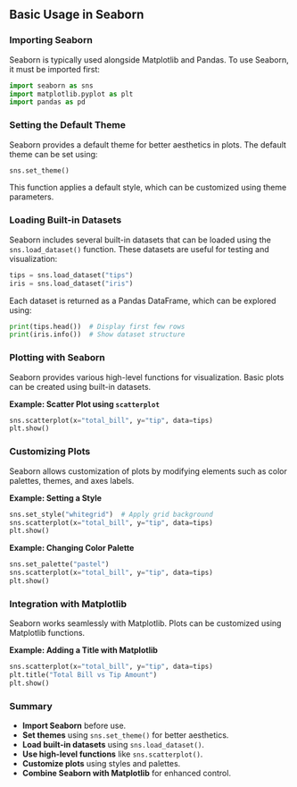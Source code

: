 ## Basic Usage in Seaborn  

### Importing Seaborn  
Seaborn is typically used alongside Matplotlib and Pandas. To use Seaborn, it must be imported first:  

```python
import seaborn as sns
import matplotlib.pyplot as plt
import pandas as pd
```

### Setting the Default Theme  
Seaborn provides a default theme for better aesthetics in plots. The default theme can be set using:  

```python
sns.set_theme()
```

This function applies a default style, which can be customized using theme parameters.  

### Loading Built-in Datasets  
Seaborn includes several built-in datasets that can be loaded using the `sns.load_dataset()` function. These datasets are useful for testing and visualization:  

```python
tips = sns.load_dataset("tips")
iris = sns.load_dataset("iris")
```

Each dataset is returned as a Pandas DataFrame, which can be explored using:  

```python
print(tips.head())  # Display first few rows
print(iris.info())  # Show dataset structure
```

### Plotting with Seaborn  
Seaborn provides various high-level functions for visualization. Basic plots can be created using built-in datasets.  

**Example: Scatter Plot using `scatterplot`**  

```python
sns.scatterplot(x="total_bill", y="tip", data=tips)
plt.show()
```

### Customizing Plots  
Seaborn allows customization of plots by modifying elements such as color palettes, themes, and axes labels.  

**Example: Setting a Style**  

```python
sns.set_style("whitegrid")  # Apply grid background
sns.scatterplot(x="total_bill", y="tip", data=tips)
plt.show()
```

**Example: Changing Color Palette**  

```python
sns.set_palette("pastel")
sns.scatterplot(x="total_bill", y="tip", data=tips)
plt.show()
```

### Integration with Matplotlib  
Seaborn works seamlessly with Matplotlib. Plots can be customized using Matplotlib functions.  

**Example: Adding a Title with Matplotlib**  

```python
sns.scatterplot(x="total_bill", y="tip", data=tips)
plt.title("Total Bill vs Tip Amount")
plt.show()
```

### Summary  
- **Import Seaborn** before use.  
- **Set themes** using `sns.set_theme()` for better aesthetics.  
- **Load built-in datasets** using `sns.load_dataset()`.  
- **Use high-level functions** like `sns.scatterplot()`.  
- **Customize plots** using styles and palettes.  
- **Combine Seaborn with Matplotlib** for enhanced control.  
